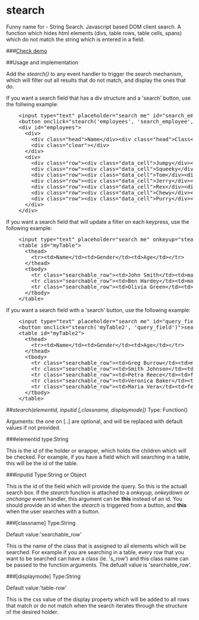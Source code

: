 stearch
=======

Funny name for - String Search.
Javascript based DOM client search. A function which hides html elements (divs, table rows, table cells, spans) which do not match the string which is entered in a field. 

###<a href="http://jsbin.com/EYOjiFE/2/">Check demo</a>


##Usage and implementation

Add the *stearch()* to any event handler to trigger the search mechanism, which will filter out all results that do not match, and display the ones that do. 

If you want a search field that has a div structure and a 'search' button, use the follwing example:

<pre>
	&lt;input type=&quot;text&quot; placeholder=&quot;search me&quot; id=&quot;search_employee&quot; /&gt;
	&lt;button onclick=&quot;stearch('employees', 'search_employee', 'row', 'block')&quot;&gt;search&lt;/button&gt;
    &lt;div id=&quot;employees&quot;&gt;
      &lt;div&gt;
        &lt;div class=&quot;head&quot;&gt;Name&lt;/div&gt;&lt;div class=&quot;head&quot;&gt;Class&lt;/div&gt;&lt;div class=&quot;head&quot;&gt;Points&lt;/div&gt;
		&lt;div class=&quot;clear&quot;&gt;&lt;/div&gt;
      &lt;/div&gt;
      &lt;div&gt;
        &lt;div class=&quot;row&quot;&gt;&lt;div class=&quot;data_cell&quot;&gt;Jumpy&lt;/div&gt;&lt;div class=&quot;data_cell&quot;&gt;dog&lt;/div&gt;&lt;div class=&quot;data_cell&quot;&gt;211&lt;/div&gt;&lt;div class=&quot;clear&quot;&gt;&lt;/div&gt;&lt;/div&gt;
        &lt;div class=&quot;row&quot;&gt;&lt;div class=&quot;data_cell&quot;&gt;Squeeky&lt;/div&gt;&lt;div class=&quot;data_cell&quot;&gt;cat&lt;/div&gt;&lt;div class=&quot;data_cell&quot;&gt;252&lt;/div&gt;&lt;div class=&quot;clear&quot;&gt;&lt;/div&gt;&lt;/div&gt;
        &lt;div class=&quot;row&quot;&gt;&lt;div class=&quot;data_cell&quot;&gt;Tom&lt;/div&gt;&lt;div class=&quot;data_cell&quot;&gt;cat&lt;/div&gt;&lt;div class=&quot;data_cell&quot;&gt;321&lt;/div&gt;&lt;div class=&quot;clear&quot;&gt;&lt;/div&gt;&lt;/div&gt;
        &lt;div class=&quot;row&quot;&gt;&lt;div class=&quot;data_cell&quot;&gt;Jerry&lt;/div&gt;&lt;div class=&quot;data_cell&quot;&gt;mouse&lt;/div&gt;&lt;div class=&quot;data_cell&quot;&gt;476&lt;/div&gt;&lt;div class=&quot;clear&quot;&gt;&lt;/div&gt;&lt;/div&gt;
        &lt;div class=&quot;row&quot;&gt;&lt;div class=&quot;data_cell&quot;&gt;Rex&lt;/div&gt;&lt;div class=&quot;data_cell&quot;&gt;dog&lt;/div&gt;&lt;div class=&quot;data_cell&quot;&gt;421&lt;/div&gt;&lt;div class=&quot;clear&quot;&gt;&lt;/div&gt;&lt;/div&gt;
        &lt;div class=&quot;row&quot;&gt;&lt;div class=&quot;data_cell&quot;&gt;Chewy&lt;/div&gt;&lt;div class=&quot;data_cell&quot;&gt;mouse&lt;/div&gt;&lt;div class=&quot;data_cell&quot;&gt;421&lt;/div&gt;&lt;div class=&quot;clear&quot;&gt;&lt;/div&gt;&lt;/div&gt;
        &lt;div class=&quot;row&quot;&gt;&lt;div class=&quot;data_cell&quot;&gt;Purry&lt;/div&gt;&lt;div class=&quot;data_cell&quot;&gt;cat&lt;/div&gt;&lt;div class=&quot;data_cell&quot;&gt;653&lt;/div&gt;&lt;div class=&quot;clear&quot;&gt;&lt;/div&gt;&lt;/div&gt;
      &lt;/div&gt;
    &lt;/div&gt;
</pre>

If you want a search field that will update a filter on each keypress, use the following example:

<pre>
    &lt;input type=&quot;text&quot; placeholder=&quot;search me&quot; onkeyup=&quot;stearch('myTable', this)&quot; /&gt;
    &lt;table id=&quot;myTable&quot;&gt;
      &lt;thead&gt;
        &lt;tr&gt;&lt;td&gt;Name&lt;/td&gt;&lt;td&gt;Gender&lt;/td&gt;&lt;td&gt;Age&lt;/td&gt;&lt;/tr&gt;
      &lt;/thead&gt;
      &lt;tbody&gt;
        &lt;tr class=&quot;searchable_row&quot;&gt;&lt;td&gt;John Smith&lt;/td&gt;&lt;td&gt;male&lt;/td&gt;&lt;td&gt;21&lt;/td&gt;&lt;/tr&gt;
        &lt;tr class=&quot;searchable_row&quot;&gt;&lt;td&gt;Ben Hardey&lt;/td&gt;&lt;td&gt;male&lt;/td&gt;&lt;td&gt;25&lt;/td&gt;&lt;/tr&gt;
        &lt;tr class=&quot;searchable_row&quot;&gt;&lt;td&gt;Olivia Green&lt;/td&gt;&lt;td&gt;female&lt;/td&gt;&lt;td&gt;22&lt;/td&gt;&lt;/tr&gt;
      &lt;/tbody&gt;
    &lt;/table&gt;
</pre>

If you want a search field with a 'search' button, use the following example:

<pre>
	&lt;input type=&quot;text&quot; placeholder=&quot;search me&quot; id=&quot;query_field&quot; /&gt;
	&lt;button onclick=&quot;stearch('myTable2', 'query_field')&quot;&gt;search&lt;/button&gt;
    &lt;table id=&quot;myTable2&quot;&gt;
      &lt;thead&gt;
        &lt;tr&gt;&lt;td&gt;Name&lt;/td&gt;&lt;td&gt;Gender&lt;/td&gt;&lt;td&gt;Age&lt;/td&gt;&lt;/tr&gt;
      &lt;/thead&gt;
      &lt;tbody&gt;
        &lt;tr class=&quot;searchable_row&quot;&gt;&lt;td&gt;Greg Burrow&lt;/td&gt;&lt;td&gt;male&lt;/td&gt;&lt;td&gt;26&lt;/td&gt;&lt;/tr&gt;
        &lt;tr class=&quot;searchable_row&quot;&gt;&lt;td&gt;Smith Johnson&lt;/td&gt;&lt;td&gt;male&lt;/td&gt;&lt;td&gt;21&lt;/td&gt;&lt;/tr&gt;
        &lt;tr class=&quot;searchable_row&quot;&gt;&lt;td&gt;Petra Reece&lt;/td&gt;&lt;td&gt;female&lt;/td&gt;&lt;td&gt;32&lt;/td&gt;&lt;/tr&gt;
        &lt;tr class=&quot;searchable_row&quot;&gt;&lt;td&gt;Veronica Baker&lt;/td&gt;&lt;td&gt;female&lt;/td&gt;&lt;td&gt;26&lt;/td&gt;&lt;/tr&gt;
        &lt;tr class=&quot;searchable_row&quot;&gt;&lt;td&gt;Maria Vera&lt;/td&gt;&lt;td&gt;female&lt;/td&gt;&lt;td&gt;27&lt;/td&gt;&lt;/tr&gt;
      &lt;/tbody&gt;
    &lt;/table&gt;
</pre>

##*stearch(elementid, inputid [,classname, displaymode])*
Type: Function()

Arguments: the one on [..] are optional, and will be replaced with default values if not provided.

###elementid
type:String

This is the id of the holder or wrapper, which holds the children which will be checked. For example, if you have a field which will searching in a table, this will be the id of the table.

###inputid
Type:String or Object

This is the id of the field which will provide the query. So this is the actuall search box. If the *stearch* function is attached to a *onkeyup, onkeydown or onchange* event handler, this argument can be **this** instead of an id. You should provide an id when the *stearch* is triggered from a button, and **this** when the user searches with a button.

###[classname]
Type:String

Default value:'searchable_row'

This is the name of the class that is assigned to all elements which will be searched. For example if you are searching in a table, every row that you want to be searched can have a class (ie. 's_row') and this class name can be passed to the function arguments. The defualt value is 'searchable_row'.

###[displaymode]
Type:String

Default value:'table-row'

This is the css value of the display property which will be added to all rows that match or do not match when the search iterates through the structure of the desired holder.
